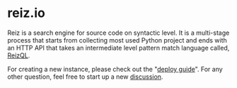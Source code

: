# reiz.io

Reiz is a search engine for source code on syntactic level. It is a multi-stage
process that starts from collecting most used Python project and ends with an HTTP
API that takes an intermediate level pattern match language called, [ReizQL](docs/reizql.md).

For creating a new instance, please check out the "[deploy guide](docs/deploy_guide.md)". For any
other question, feel free to start up a new [discussion](https://github.com/reizio/reiz.io/discussions).
